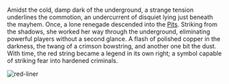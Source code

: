 Amidst the cold, damp dark of the underground, a strange tension underlines the commotion, an undercurrent of disquiet lying just beneath the mayhem. Once, a lone renegade descended into the [Pits](../regions/rathe/pits/pits.md). Striking from the shadows, she worked her way through the underground, eliminating powerful players without a second glance. A flash of polished copper in the darkness, the twang of a crimson bowstring, and another one bit the dust. With time, the red string became a legend in its own right; a symbol capable of striking fear into hardened criminals.

<img src="https://d2hl7maqck52px.cloudfront.net/weapons/red-liner.webp" alt="red-liner" class="center">

